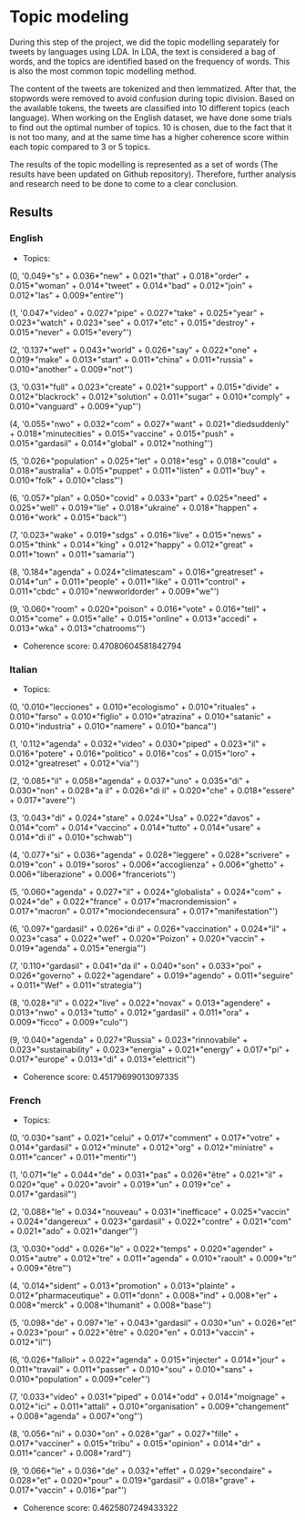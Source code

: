 # Topic modeling
During this step of the project, we did the topic modelling separately for tweets by languages using LDA. In LDA, the text is considered a bag of words, and the topics are identified based on the frequency of words. This is also the most common topic modelling method.

The content of the tweets are tokenized and then lemmatized. After that, the stopwords were removed to avoid confusion during topic division. Based on the available tokens, the tweets are classified into 10 different topics (each language). When working on the English dataset, we have done some trials to find out the optimal number of topics. 10 is chosen, due to the fact that it is not too many, and at the same time has a higher coherence score within each topic compared to 3 or 5 topics.

The results of the topic modelling is represented as a set of words (The results have been updated on Github repository). Therefore, further analysis and research need to be done to come to a clear conclusion. 

## Results 
### English
* Topics:

(0, '0.049*"s" + 0.036*"new" + 0.021*"that" + 0.018*"order" + 0.015*"woman" + 0.014*"tweet" + 0.014*"bad" + 0.012*"join" + 0.012*"las" + 0.009*"entire"')

(1, '0.047*"video" + 0.027*"pipe" + 0.027*"take" + 0.025*"year" + 0.023*"watch" + 0.023*"see" + 0.017*"etc" + 0.015*"destroy" + 0.015*"never" + 0.015*"every"')

(2, '0.137*"wef" + 0.043*"world" + 0.026*"say" + 0.022*"one" + 0.019*"make" + 0.013*"start" + 0.011*"china" + 0.011*"russia" + 0.010*"another" + 0.009*"not"')

(3, '0.031*"full" + 0.023*"create" + 0.021*"support" + 0.015*"divide" + 0.012*"blackrock" + 0.012*"solution" + 0.011*"sugar" + 0.010*"comply" + 0.010*"vanguard" + 0.009*"yup"')

(4, '0.055*"nwo" + 0.032*"com" + 0.027*"want" + 0.021*"diedsuddenly" + 0.018*"minutecities" + 0.015*"vaccine" + 0.015*"push" + 0.015*"gardasil" + 0.014*"global" + 0.012*"nothing"')

(5, '0.026*"population" + 0.025*"let" + 0.018*"esg" + 0.018*"could" + 0.018*"australia" + 0.015*"puppet" + 0.011*"listen" + 0.011*"buy" + 0.010*"folk" + 0.010*"class"')

(6, '0.057*"plan" + 0.050*"covid" + 0.033*"part" + 0.025*"need" + 0.025*"well" + 0.019*"lie" + 0.018*"ukraine" + 0.018*"happen" + 0.016*"work" + 0.015*"back"')

(7, '0.023*"wake" + 0.019*"sdgs" + 0.016*"live" + 0.015*"news" + 0.015*"think" + 0.014*"king" + 0.012*"happy" + 0.012*"great" + 0.011*"town" + 0.011*"samaria"')

(8, '0.184*"agenda" + 0.024*"climatescam" + 0.016*"greatreset" + 0.014*"un" + 0.011*"people" + 0.011*"like" + 0.011*"control" + 0.011*"cbdc" + 0.010*"newworldorder" + 0.009*"we"')

(9, '0.060*"room" + 0.020*"poison" + 0.016*"vote" + 0.016*"tell" + 0.015*"come" + 0.015*"alle" + 0.015*"online" + 0.013*"accedi" + 0.013*"wka" + 0.013*"chatrooms"')
* Coherence score: 0.47080604581842794
### Italian
* Topics:

(0, '0.010*"lecciones" + 0.010*"ecologismo" + 0.010*"rituales" + 0.010*"farso" + 0.010*"figlio" + 0.010*"atrazina" + 0.010*"satanic" + 0.010*"industria" + 0.010*"namere" + 0.010*"banca"')

(1, '0.112*"agenda" + 0.032*"video" + 0.030*"piped" + 0.023*"il" + 0.016*"potere" + 0.016*"politico" + 0.016*"cos" + 0.015*"loro" + 0.012*"greatreset" + 0.012*"via"')

(2, '0.085*"il" + 0.058*"agenda" + 0.037*"uno" + 0.035*"di" + 0.030*"non" + 0.028*"a il" + 0.026*"di il" + 0.020*"che" + 0.018*"essere" + 0.017*"avere"')

(3, '0.043*"di" + 0.024*"stare" + 0.024*"Usa" + 0.022*"davos" + 0.014*"com" + 0.014*"vaccino" + 0.014*"tutto" + 0.014*"usare" + 0.014*"di il" + 0.010*"schwab"')

(4, '0.077*"si" + 0.036*"agenda" + 0.028*"leggere" + 0.028*"scrivere" + 0.019*"con" + 0.019*"soros" + 0.006*"accoglienza" + 0.006*"ghetto" + 0.006*"liberazione" + 0.006*"franceriots"')

(5, '0.060*"agenda" + 0.027*"il" + 0.024*"globalista" + 0.024*"com" + 0.024*"de" + 0.022*"france" + 0.017*"macrondemission" + 0.017*"macron" + 0.017*"mociondecensura" + 0.017*"manifestation"')

(6, '0.097*"gardasil" + 0.026*"di il" + 0.026*"vaccination" + 0.024*"il" + 0.023*"casa" + 0.022*"wef" + 0.020*"Poizon" + 0.020*"vaccin" + 0.019*"agenda" + 0.015*"energia"')

(7, '0.110*"gardasil" + 0.041*"da il" + 0.040*"son" + 0.033*"poi" + 0.026*"governo" + 0.022*"agendare" + 0.019*"agendo" + 0.011*"seguire" + 0.011*"Wef" + 0.011*"strategia"')

(8, '0.028*"il" + 0.022*"live" + 0.022*"novax" + 0.013*"agendere" + 0.013*"nwo" + 0.013*"tutto" + 0.012*"gardasil" + 0.011*"ora" + 0.009*"ficco" + 0.009*"culo"')

(9, '0.040*"agenda" + 0.027*"Russia" + 0.023*"rinnovabile" + 0.023*"sustainability" + 0.023*"energia" + 0.021*"energy" + 0.017*"pi" + 0.017*"europe" + 0.013*"di" + 0.013*"elettricit"')
* Coherence score: 0.45179699013097335
### French
* Topics:

(0, '0.030*"sant" + 0.021*"celui" + 0.017*"comment" + 0.017*"votre" + 0.014*"gardasil" + 0.012*"minute" + 0.012*"org" + 0.012*"ministre" + 0.011*"cancer" + 0.011*"mentir"')

(1, '0.071*"le" + 0.044*"de" + 0.031*"pas" + 0.026*"être" + 0.021*"il" + 0.020*"que" + 0.020*"avoir" + 0.019*"un" + 0.019*"ce" + 0.017*"gardasil"')

(2, '0.088*"le" + 0.034*"nouveau" + 0.031*"inefficace" + 0.025*"vaccin" + 0.024*"dangereux" + 0.023*"gardasil" + 0.022*"contre" + 0.021*"com" + 0.021*"ado" + 0.021*"danger"')

(3, '0.030*"odd" + 0.026*"le" + 0.022*"temps" + 0.020*"agender" + 0.015*"autre" + 0.012*"tre" + 0.011*"agenda" + 0.010*"raoult" + 0.009*"tr" + 0.009*"être"')

(4, '0.014*"sident" + 0.013*"promotion" + 0.013*"plainte" + 0.012*"pharmaceutique" + 0.011*"donn" + 0.008*"ind" + 0.008*"er" + 0.008*"merck" + 0.008*"lhumanit" + 0.008*"base"')

(5, '0.098*"de" + 0.097*"le" + 0.043*"gardasil" + 0.030*"un" + 0.026*"et" + 0.023*"pour" + 0.022*"être" + 0.020*"en" + 0.013*"vaccin" + 0.012*"il"')

(6, '0.026*"falloir" + 0.022*"agenda" + 0.015*"injecter" + 0.014*"jour" + 0.011*"travail" + 0.011*"passer" + 0.010*"sou" + 0.010*"sans" + 0.010*"population" + 0.009*"celer"')

(7, '0.033*"video" + 0.031*"piped" + 0.014*"odd" + 0.014*"moignage" + 0.012*"ici" + 0.011*"attali" + 0.010*"organisation" + 0.009*"changement" + 0.008*"agenda" + 0.007*"ong"')

(8, '0.056*"ni" + 0.030*"on" + 0.028*"gar" + 0.027*"fille" + 0.017*"vacciner" + 0.015*"tribu" + 0.015*"opinion" + 0.014*"dr" + 0.011*"cancer" + 0.008*"rard"')

(9, '0.066*"le" + 0.036*"de" + 0.032*"effet" + 0.029*"secondaire" + 0.028*"et" + 0.020*"pour" + 0.019*"gardasil" + 0.018*"grave" + 0.017*"vaccin" + 0.016*"par"')
* Coherence score: 0.4625807249433322
